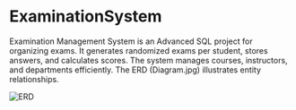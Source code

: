 # ExaminationSystem
Examination Management System is an Advanced SQL project for organizing exams. It generates randomized exams per student, stores answers, and calculates scores. The system manages courses, instructors, and departments efficiently. The ERD (Diagram.jpg) illustrates entity relationships.

![ERD](https://github.com/user-attachments/assets/29c34238-64c9-4e21-8918-e152eedb7769)
